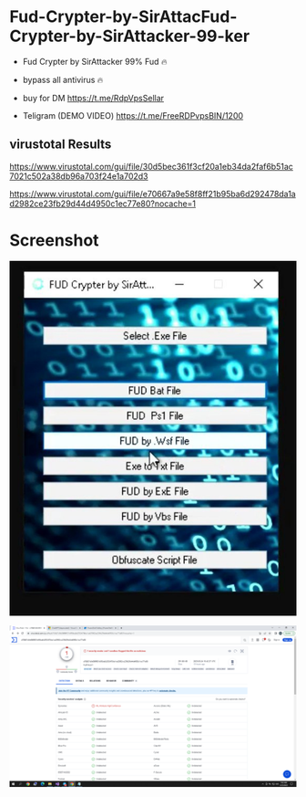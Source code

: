 # Fud-Crypter-by-SirAttacFud-Crypter-by-SirAttacker-99-ker
- Fud Crypter by SirAttacker 99% Fud 🔥
- bypass all antivirus 🔥

- buy for DM https://t.me/RdpVpsSellar

- Teligram (DEMO VIDEO) https://t.me/FreeRDPvpsBIN/1200

## virustotal Results 

https://www.virustotal.com/gui/file/30d5bec361f3cf20a1eb34da2faf6b51ac7021c502a38db96a703f24e1a702d3

https://www.virustotal.com/gui/file/e70667a9e58f8ff21b95ba6d292478da1ad2982ce23fb29d44d4950c1ec77e80?nocache=1








# Screenshot

![App Screenshot](1.png)

![App Screenshot](2.png)


